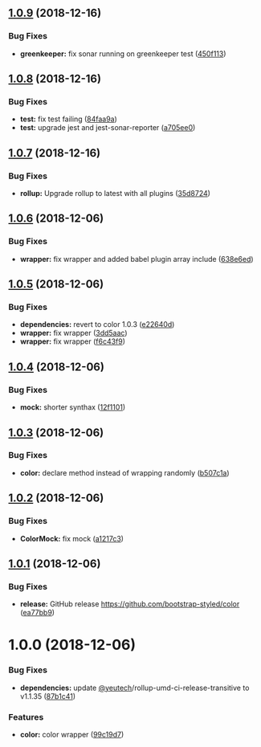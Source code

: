 ## [1.0.9](https://github.com/bootstrap-styled/color/compare/v1.0.8...v1.0.9) (2018-12-16)


### Bug Fixes

* **greenkeeper:** fix sonar running on greenkeeper test ([450f113](https://github.com/bootstrap-styled/color/commit/450f113))

## [1.0.8](https://github.com/bootstrap-styled/color/compare/v1.0.7...v1.0.8) (2018-12-16)


### Bug Fixes

* **test:** fix test failing ([84faa9a](https://github.com/bootstrap-styled/color/commit/84faa9a))
* **test:** upgrade jest and jest-sonar-reporter ([a705ee0](https://github.com/bootstrap-styled/color/commit/a705ee0))

## [1.0.7](https://github.com/bootstrap-styled/color/compare/v1.0.6...v1.0.7) (2018-12-16)

### Bug Fixes

* **rollup:** Upgrade rollup to latest with all plugins ([35d8724](https://github.com/bootstrap-styled/color/commit/35d8724))

## [1.0.6](https://github.com/bootstrap-styled/color/compare/v1.0.5...v1.0.6) (2018-12-06)


### Bug Fixes

* **wrapper:** fix wrapper and added babel plugin array include ([638e6ed](https://github.com/bootstrap-styled/color/commit/638e6ed))

## [1.0.5](https://github.com/bootstrap-styled/color/compare/v1.0.4...v1.0.5) (2018-12-06)


### Bug Fixes

* **dependencies:** revert to color 1.0.3 ([e22640d](https://github.com/bootstrap-styled/color/commit/e22640d))
* **wrapper:** fix wrapper ([3dd5aac](https://github.com/bootstrap-styled/color/commit/3dd5aac))
* **wrapper:** fix wrapper ([f6c43f9](https://github.com/bootstrap-styled/color/commit/f6c43f9))

## [1.0.4](https://github.com/bootstrap-styled/color/compare/v1.0.3...v1.0.4) (2018-12-06)


### Bug Fixes

* **mock:** shorter synthax ([12f1101](https://github.com/bootstrap-styled/color/commit/12f1101))

## [1.0.3](https://github.com/bootstrap-styled/color/compare/v1.0.2...v1.0.3) (2018-12-06)


### Bug Fixes

* **color:** declare method instead of wrapping randomly ([b507c1a](https://github.com/bootstrap-styled/color/commit/b507c1a))

## [1.0.2](https://github.com/bootstrap-styled/color/compare/v1.0.1...v1.0.2) (2018-12-06)


### Bug Fixes

* **ColorMock:** fix mock ([a1217c3](https://github.com/bootstrap-styled/color/commit/a1217c3))

## [1.0.1](https://github.com/bootstrap-styled/color/compare/v1.0.0...v1.0.1) (2018-12-06)


### Bug Fixes

* **release:** GitHub release https://github.com/bootstrap-styled/color ([ea77bb9](https://github.com/bootstrap-styled/color/commit/ea77bb9))

# 1.0.0 (2018-12-06)


### Bug Fixes

* **dependencies:** update [@yeutech](https://module.kopaxgroup.com/yeutech)/rollup-umd-ci-release-transitive to v1.1.35 ([87b1c41](https://module.kopaxgroup.com/bootstrap-styled/color/commit/87b1c41))


### Features

* **color:** color wrapper ([99c19d7](https://module.kopaxgroup.com/bootstrap-styled/color/commit/99c19d7))

